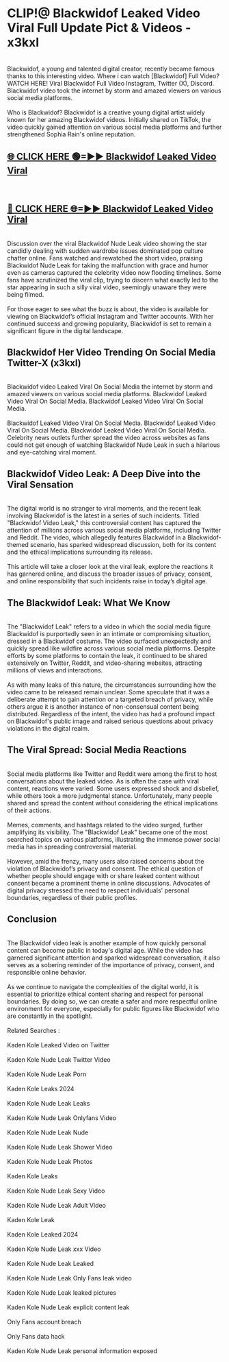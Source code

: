 # CLIP!@ Blackwidof Leaked Video Viral Full Update Pict & Videos - x3kxl
<br>
Blackwidof, a young and talented digital creator, recently became famous thanks to this interesting video. Where i can watch [Blackwidof] Full Video? WATCH HERE! Viral Blackwidof Full Video Instagram, Twitter (X), Discord. Blackwidof video took the internet by storm and amazed viewers on various social media platforms.
<br><br>
Who is Blackwidof? Blackwidof is a creative young digital artist widely known for her amazing Blackwidof videos. Initially shared on TikTok, the video quickly gained attention on various social media platforms and further strengthened Sophia Rain's online reputation.
<br>
<h2><a href="https://bestclip.site?title=Blackwidof">🌐 CLICK HERE 🟢=►► Blackwidof Leaked Video Viral</a></h2>
<br>
<h2><a href="https://bestclip.site?title=Blackwidof">🔴 CLICK HERE 🌐=►► Blackwidof Leaked Video Viral</a></h2>
<br>
Discussion over the viral Blackwidof Nude Leak video showing the star candidly dealing with sudden wardrobe issues dominated pop culture chatter online. Fans watched and rewatched the short video, praising Blackwidof Nude Leak for taking the malfunction with grace and humor even as cameras captured the celebrity video now flooding timelines. Some fans have scrutinized the viral clip, trying to discern what exactly led to the star appearing in such a silly viral video, seemingly unaware they were being filmed.
<br><br>
For those eager to see what the buzz is about, the video is available for viewing on Blackwidof’s official Instagram and Twitter accounts. With her continued success and growing popularity, Blackwidof is set to remain a significant figure in the digital landscape.
<br>
<h2>Blackwidof Her Video Trending On Social Media Twitter-X (x3kxl)</h2>
<br>
Blackwidof video Leaked Viral On Social Media the internet by storm and amazed viewers on various social media platforms. Blackwidof Leaked Video Viral On Social Media. Blackwidof Leaked Video Viral On Social Media.
<br><br>
Blackwidof Leaked Video Viral On Social Media. Blackwidof Leaked Video Viral On Social Media. Blackwidof Leaked Video Viral On Social Media. Celebrity news outlets further spread the video across websites as fans could not get enough of watching Blackwidof Nude Leak in such a hilarious and eye-catching viral moment.
<br>
<h2>Blackwidof Video Leak: A Deep Dive into the Viral Sensation</h2>
<br>
The digital world is no stranger to viral moments, and the recent leak involving Blackwidof is the latest in a series of such incidents. Titled "Blackwidof Video Leak," this controversial content has captured the attention of millions across various social media platforms, including Twitter and Reddit. The video, which allegedly features Blackwidof in a Blackwidof-themed scenario, has sparked widespread discussion, both for its content and the ethical implications surrounding its release.
<br><br>
This article will take a closer look at the viral leak, explore the reactions it has garnered online, and discuss the broader issues of privacy, consent, and online responsibility that such incidents raise in today’s digital age.
<br>
<h2>The Blackwidof Leak: What We Know</h2>
<br>
The "Blackwidof Leak" refers to a video in which the social media figure Blackwidof is purportedly seen in an intimate or compromising situation, dressed in a Blackwidof costume. The video surfaced unexpectedly and quickly spread like wildfire across various social media platforms. Despite efforts by some platforms to contain the leak, it continued to be shared extensively on Twitter, Reddit, and video-sharing websites, attracting millions of views and interactions.
<br><br>
As with many leaks of this nature, the circumstances surrounding how the video came to be released remain unclear. Some speculate that it was a deliberate attempt to gain attention or a targeted breach of privacy, while others argue it is another instance of non-consensual content being distributed. Regardless of the intent, the video has had a profound impact on Blackwidof's public image and raised serious questions about privacy violations in the digital realm.
<br>
<h2>The Viral Spread: Social Media Reactions</h2>
<br>
Social media platforms like Twitter and Reddit were among the first to host conversations about the leaked video. As is often the case with viral content, reactions were varied. Some users expressed shock and disbelief, while others took a more judgmental stance. Unfortunately, many people shared and spread the content without considering the ethical implications of their actions.
<br><br>
Memes, comments, and hashtags related to the video surged, further amplifying its visibility. The "Blackwidof Leak" became one of the most searched topics on various platforms, illustrating the immense power social media has in spreading controversial material.
<br><br>
However, amid the frenzy, many users also raised concerns about the violation of Blackwidof’s privacy and consent. The ethical question of whether people should engage with or share leaked content without consent became a prominent theme in online discussions. Advocates of digital privacy stressed the need to respect individuals' personal boundaries, regardless of their public profiles.
<br>
<h2>Conclusion</h2>
<br>
The Blackwidof video leak is another example of how quickly personal content can become public in today's digital age. While the video has garnered significant attention and sparked widespread conversation, it also serves as a sobering reminder of the importance of privacy, consent, and responsible online behavior.
<br><br>
As we continue to navigate the complexities of the digital world, it is essential to prioritize ethical content sharing and respect for personal boundaries. By doing so, we can create a safer and more respectful online environment for everyone, especially for public figures like Blackwidof who are constantly in the spotlight.
<br><br>
Related Searches :
<br><br>
Kaden Kole Leaked Video on Twitter
<br><br>
Kaden Kole Nude Leak Twitter Video
<br><br>
Kaden Kole Nude Leak Porn
<br><br>
Kaden Kole Leaks 2024
<br><br>
Kaden Kole Nude Leak Leaks
<br><br>
Kaden Kole Nude Leak Onlyfans Video
<br><br>
Kaden Kole Nude Leak Nude
<br><br>
Kaden Kole Nude Leak Shower Video
<br><br>
Kaden Kole Nude Leak Photos
<br><br>
Kaden Kole Leaks
<br><br>
Kaden Kole Nude Leak Sexy Video
<br><br>
Kaden Kole Nude Leak Adult Video
<br><br>
Kaden Kole Leak
<br><br>
Kaden Kole Leaked 2024
<br><br>
Kaden Kole Nude Leak xxx Video
<br><br>
Kaden Kole Nude Leak Leaked
<br><br>
Kaden Kole Nude Leak Only Fans leak video
<br><br>
Kaden Kole Nude Leak leaked pictures
<br><br>
Kaden Kole Nude Leak explicit content leak
<br><br>
Only Fans account breach
<br><br>
Only Fans data hack
<br><br>
Kaden Kole Nude Leak personal information exposed